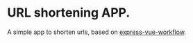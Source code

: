 # URL shortening APP.
A simple app to shorten urls, based on [express-vue-workflow](https://github.com/redcodemohammed/express-vue-workflow).
